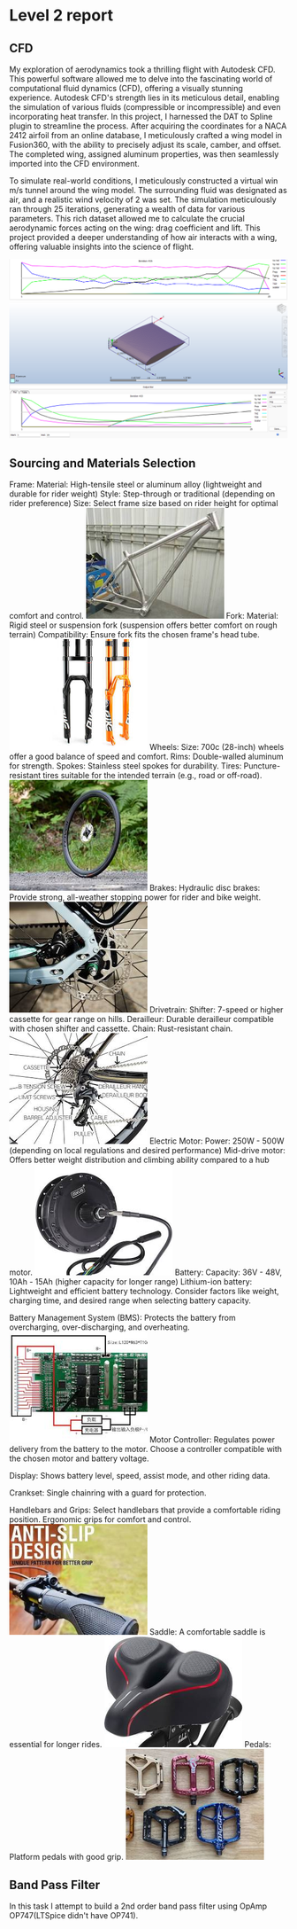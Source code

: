 # Level 2 report
## CFD
My exploration of aerodynamics took a thrilling flight with Autodesk CFD. This powerful software allowed me to delve into the fascinating world of computational fluid dynamics (CFD), offering a visually stunning experience.  Autodesk CFD's strength lies in its meticulous detail, enabling the simulation of various fluids (compressible or incompressible) and even incorporating heat transfer.  In this project, I harnessed the DAT to Spline plugin to streamline the process.  After acquiring the coordinates for a NACA 2412 airfoil from an online database, I meticulously crafted a wing model in Fusion360, with the ability to precisely adjust its scale, camber, and offset.  The completed wing, assigned aluminum properties, was then seamlessly imported into the CFD environment.

To simulate real-world conditions, I meticulously constructed a virtual win m/s tunnel around the wing model. The surrounding fluid was designated as air, and a realistic wind velocity of 2 was set.  The simulation meticulously ran through 25 iterations, generating a wealth of data for various parameters.  This rich dataset allowed me to calculate the crucial aerodynamic forces acting on the wing: drag coefficient and lift. This project provided a deeper understanding of how air interacts with a wing, offering valuable insights into the science of flight.

![CFD 1](https://github.com/Pattavardhanam/MARVEL-Level-2-report/blob/main/Pics/Screenshot%202024-05-11%20183927.png?raw=true)
![CFD 2](https://github.com/Pattavardhanam/MARVEL-Level-2-report/blob/main/Pics/Screenshot%202024-05-11%20212616.png?raw=true)

## Sourcing and Materials Selection
Frame:
Material: High-tensile steel or aluminum alloy (lightweight and durable for rider weight)
Style: Step-through or traditional (depending on rider preference)
Size: Select frame size based on rider height for optimal comfort and control.
![Body](https://github.com/Pattavardhanam/MARVEL-Level-2-report/blob/main/Pics/images%20(1).jpg?raw=true)
Fork:
Material: Rigid steel or suspension fork (suspension offers better comfort on rough terrain)
Compatibility: Ensure fork fits the chosen frame's head tube.
![Fork](https://github.com/Pattavardhanam/MARVEL-Level-2-report/blob/main/Pics/images%20(5).jpg?raw=true)
Wheels:
Size: 700c (28-inch) wheels offer a good balance of speed and comfort.
Rims: Double-walled aluminum for strength.
Spokes: Stainless steel spokes for durability.
Tires: Puncture-resistant tires suitable for the intended terrain (e.g., road or off-road).
![Wheels](https://github.com/Pattavardhanam/MARVEL-Level-2-report/blob/main/Pics/images%20(6).jpg?raw=true)
Brakes:
Hydraulic disc brakes: Provide strong, all-weather stopping power for rider and bike weight.
![Brakes](https://github.com/Pattavardhanam/MARVEL-Level-2-report/blob/main/Pics/images%20(10).jpg?raw=true)
Drivetrain:
Shifter: 7-speed or higher cassette for gear range on hills.
Derailleur: Durable derailleur compatible with chosen shifter and cassette.
Chain: Rust-resistant chain.
![Drivetrain](https://github.com/Pattavardhanam/MARVEL-Level-2-report/blob/main/Pics/images%20(12).jpg?raw=true)
Electric Motor:
Power: 250W - 500W (depending on local regulations and desired performance)
Mid-drive motor: Offers better weight distribution and climbing ability compared to a hub motor.
![Motor](https://github.com/Pattavardhanam/MARVEL-Level-2-report/blob/main/Pics/images%20(15).jpg?raw=true)
Battery:
Capacity: 36V - 48V, 10Ah - 15Ah (higher capacity for longer range)
Lithium-ion battery: Lightweight and efficient battery technology.
Consider factors like weight, charging time, and desired range when selecting battery capacity.

Battery Management System (BMS):
Protects the battery from overcharging, over-discharging, and overheating.
![BMS](https://github.com/Pattavardhanam/MARVEL-Level-2-report/blob/main/Pics/images%20(17).jpg?raw=true)
Motor Controller:
Regulates power delivery from the battery to the motor.
Choose a controller compatible with the chosen motor and battery voltage.

Display:
Shows battery level, speed, assist mode, and other riding data.

Crankset:
Single chainring with a guard for protection.

Handlebars and Grips:
Select handlebars that provide a comfortable riding position.
Ergonomic grips for comfort and control.
![Grips](https://github.com/Pattavardhanam/MARVEL-Level-2-report/blob/main/Pics/images%20(18).jpg?raw=true)
Saddle:
A comfortable saddle is essential for longer rides.
![Saddle](https://github.com/Pattavardhanam/MARVEL-Level-2-report/blob/main/Pics/images%20(19).jpg?raw=true)
Pedals:
Platform pedals with good grip.
![Pedals](https://github.com/Pattavardhanam/MARVEL-Level-2-report/blob/main/Pics/images%20(21).jpg?raw=true)

## Band Pass Filter
In this task I attempt to build a 2nd order band pass filter using OpAmp OP747(LTSpice didn't have OP741).

